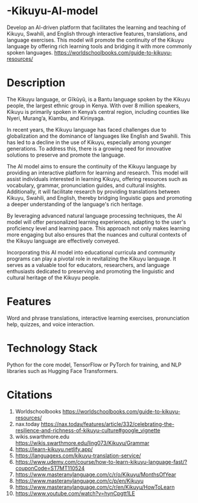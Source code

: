 # -Kikuyu-AI-model
Develop an AI-driven platform that facilitates the learning and teaching of Kikuyu, Swahili, and English through interactive features, translations, and language exercises. This model will promote the continuity of the Kikuyu language by offering rich learning tools and bridging it with more commonly spoken languages. https://worldschoolbooks.com/guide-to-kikuyu-resources/ 

# Description
The Kikuyu language, or Gĩkũyũ, is a Bantu language spoken by the Kikuyu people, the largest ethnic group in Kenya. With over 8 million speakers, Kikuyu is primarily spoken in Kenya’s central region, including counties like Nyeri, Murang’a, Kiambu, and Kirinyaga. 

In recent years, the Kikuyu language has faced challenges due to globalization and the dominance of languages like English and Swahili. This has led to a decline in the use of Kikuyu, especially among younger generations. To address this, there is a growing need for innovative solutions to preserve and promote the language.

The AI model aims to ensure the continuity of the Kikuyu language by providing an interactive platform for learning and research. This model will assist individuals interested in learning Kikuyu, offering resources such as vocabulary, grammar, pronunciation guides, and cultural insights. Additionally, it will facilitate research by providing translations between Kikuyu, Swahili, and English, thereby bridging linguistic gaps and promoting a deeper understanding of the language's rich heritage.

By leveraging advanced natural language processing techniques, the AI model will offer personalized learning experiences, adapting to the user's proficiency level and learning pace. This approach not only makes learning more engaging but also ensures that the nuances and cultural contexts of the Kikuyu language are effectively conveyed.

Incorporating this AI model into educational curricula and community programs can play a pivotal role in revitalizing the Kikuyu language. It serves as a valuable tool for educators, researchers, and language enthusiasts dedicated to preserving and promoting the linguistic and cultural heritage of the Kikuyu people.

# Features 
Word and phrase translations, interactive learning exercises, pronunciation help, quizzes, and voice interaction.

# Technology Stack 
Python for the core model, TensorFlow or PyTorch for training, and NLP libraries such as Hugging Face Transformers.

# Citations
1. Worldschoolbooks
   https://worldschoolbooks.com/guide-to-kikuyu-resources/
2. nax.today
   https://nax.today/features/article/332/celebrating-the-resilience-and-richness-of-kikuyu-culture#google_vignette
3. wikis.swarthmore.edu
   https://wikis.swarthmore.edu/ling073/Kikuyu/Grammar
4. https://learn-kikuyu.netlify.app/
5. https://languagexs.com/kikuyu-translation-service/
6. https://www.udemy.com/course/how-to-learn-kikuyu-language-fast/?couponCode=ST7MT110524
7. https://www.masteranylanguage.com/c/r/o/Kikuyu/MonthsOfYear
8. https://www.masteranylanguage.com/c/p/en/Kikuyu
9. https://www.masteranylanguage.com/c/r/en/Kikuyu/HowToLearn
10. https://www.youtube.com/watch?v=hynCpgtt1LE
    



